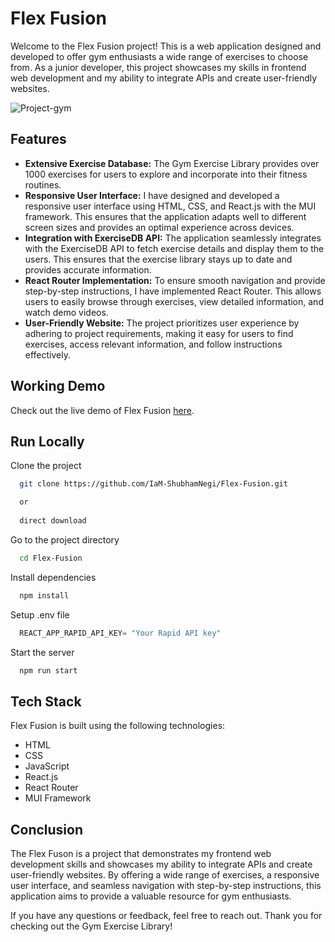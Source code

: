 # Flex Fusion

Welcome to the Flex Fusion project! This is a web application designed and developed to offer gym enthusiasts a wide range of exercises to choose from. As a junior developer, this project showcases my skills in frontend web development and my ability to integrate APIs and create user-friendly websites.

![Project-gym](https://github.com/IaM-ShubhamNegi/Flex-Fusion/assets/123191025/d5114eb9-9ff9-4c60-83e4-6b4f81ac2c68)

## Features

- **Extensive Exercise Database:** The Gym Exercise Library provides over 1000 exercises for users to explore and incorporate into their fitness routines.
- **Responsive User Interface:** I have designed and developed a responsive user interface using HTML, CSS, and React.js with the MUI framework. This ensures that the application adapts well to different screen sizes and provides an optimal experience across devices.
- **Integration with ExerciseDB API:** The application seamlessly integrates with the ExerciseDB API to fetch exercise details and display them to the users. This ensures that the exercise library stays up to date and provides accurate information.
- **React Router Implementation:** To ensure smooth navigation and provide step-by-step instructions, I have implemented React Router. This allows users to easily browse through exercises, view detailed information, and watch demo videos.
- **User-Friendly Website:** The project prioritizes user experience by adhering to project requirements, making it easy for users to find exercises, access relevant information, and follow instructions effectively.

## Working Demo

Check out the live demo of Flex Fusion [here](https://flex-fusion.netlify.app).

## Run Locally

Clone the project

```bash
  git clone https://github.com/IaM-ShubhamNegi/Flex-Fusion.git

  or
  
  direct download
```

Go to the project directory

```bash
  cd Flex-Fusion
```

Install dependencies

```bash
  npm install
```
Setup .env file

```js
  REACT_APP_RAPID_API_KEY= "Your Rapid API key"
```

Start the server

```bash
  npm run start
```


## Tech Stack

Flex Fusion is built using the following technologies:

- HTML
- CSS
- JavaScript
- React.js
- React Router
- MUI Framework

## Conclusion

The Flex Fuson is a project that demonstrates my frontend web development skills and showcases my ability to integrate APIs and create user-friendly websites. By offering a wide range of exercises, a responsive user interface, and seamless navigation with step-by-step instructions, this application aims to provide a valuable resource for gym enthusiasts.

If you have any questions or feedback, feel free to reach out. Thank you for checking out the Gym Exercise Library!
